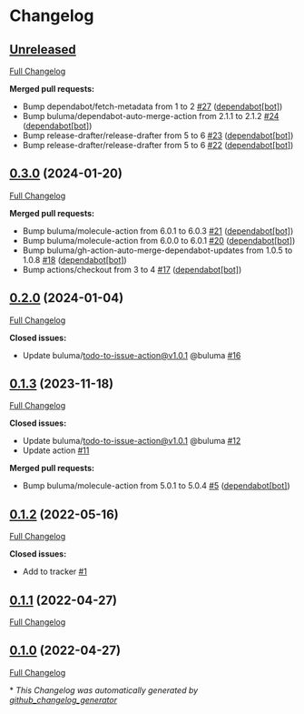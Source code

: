 # Changelog

## [Unreleased](https://github.com/buluma/ansible-role-fish/tree/HEAD)

[Full Changelog](https://github.com/buluma/ansible-role-fish/compare/0.3.0...HEAD)

**Merged pull requests:**

- Bump dependabot/fetch-metadata from 1 to 2 [\#27](https://github.com/buluma/ansible-role-fish/pull/27) ([dependabot[bot]](https://github.com/apps/dependabot))
- Bump buluma/dependabot-auto-merge-action from 2.1.1 to 2.1.2 [\#24](https://github.com/buluma/ansible-role-fish/pull/24) ([dependabot[bot]](https://github.com/apps/dependabot))
- Bump release-drafter/release-drafter from 5 to 6 [\#23](https://github.com/buluma/ansible-role-fish/pull/23) ([dependabot[bot]](https://github.com/apps/dependabot))
- Bump release-drafter/release-drafter from 5 to 6 [\#22](https://github.com/buluma/ansible-role-fish/pull/22) ([dependabot[bot]](https://github.com/apps/dependabot))

## [0.3.0](https://github.com/buluma/ansible-role-fish/tree/0.3.0) (2024-01-20)

[Full Changelog](https://github.com/buluma/ansible-role-fish/compare/0.2.0...0.3.0)

**Merged pull requests:**

- Bump buluma/molecule-action from 6.0.1 to 6.0.3 [\#21](https://github.com/buluma/ansible-role-fish/pull/21) ([dependabot[bot]](https://github.com/apps/dependabot))
- Bump buluma/molecule-action from 6.0.0 to 6.0.1 [\#20](https://github.com/buluma/ansible-role-fish/pull/20) ([dependabot[bot]](https://github.com/apps/dependabot))
- Bump buluma/gh-action-auto-merge-dependabot-updates from 1.0.5 to 1.0.8 [\#18](https://github.com/buluma/ansible-role-fish/pull/18) ([dependabot[bot]](https://github.com/apps/dependabot))
- Bump actions/checkout from 3 to 4 [\#17](https://github.com/buluma/ansible-role-fish/pull/17) ([dependabot[bot]](https://github.com/apps/dependabot))

## [0.2.0](https://github.com/buluma/ansible-role-fish/tree/0.2.0) (2024-01-04)

[Full Changelog](https://github.com/buluma/ansible-role-fish/compare/0.1.3...0.2.0)

**Closed issues:**

- Update buluma/todo-to-issue-action@v1.0.1 @buluma [\#16](https://github.com/buluma/ansible-role-fish/issues/16)

## [0.1.3](https://github.com/buluma/ansible-role-fish/tree/0.1.3) (2023-11-18)

[Full Changelog](https://github.com/buluma/ansible-role-fish/compare/0.1.2...0.1.3)

**Closed issues:**

- Update buluma/todo-to-issue-action@v1.0.1 @buluma [\#12](https://github.com/buluma/ansible-role-fish/issues/12)
- Update action [\#11](https://github.com/buluma/ansible-role-fish/issues/11)

**Merged pull requests:**

- Bump buluma/molecule-action from 5.0.1 to 5.0.4 [\#5](https://github.com/buluma/ansible-role-fish/pull/5) ([dependabot[bot]](https://github.com/apps/dependabot))

## [0.1.2](https://github.com/buluma/ansible-role-fish/tree/0.1.2) (2022-05-16)

[Full Changelog](https://github.com/buluma/ansible-role-fish/compare/0.1.1...0.1.2)

**Closed issues:**

- Add to tracker [\#1](https://github.com/buluma/ansible-role-fish/issues/1)

## [0.1.1](https://github.com/buluma/ansible-role-fish/tree/0.1.1) (2022-04-27)

[Full Changelog](https://github.com/buluma/ansible-role-fish/compare/0.1.0...0.1.1)

## [0.1.0](https://github.com/buluma/ansible-role-fish/tree/0.1.0) (2022-04-27)

[Full Changelog](https://github.com/buluma/ansible-role-fish/compare/c368c5666da1c9361a7874179fa7973c87b97499...0.1.0)



\* *This Changelog was automatically generated by [github_changelog_generator](https://github.com/github-changelog-generator/github-changelog-generator)*
